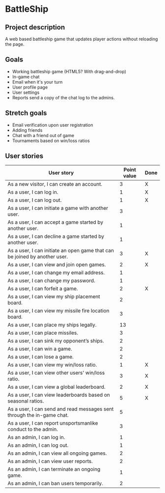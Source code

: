# BattleShip

## Project description
A web based battleship game that updates player actions without reloading the page.
 
## Goals
- Working battleship game (HTML5? With drag-and-drop)
- In-game chat
- Email when it's your turn
- User profile page
- User settings
- Reports send a copy of the chat log to the admins.
 
## Stretch goals
- Email verification upon user registration
- Adding friends
- Chat with a friend out of game
- Tournaments based on win/loss ratios
 
## User stories
|User story| Point value| Done |
|----------|------------|------|
|As a new visitor, I can create an account.|3|X|
|As a user, I can log in.|1| X|
|As a user, I can log out.|1| X|
|As a user, I can initiate a game with another user.|3|
|As a user, I can accept a game started by another user.|1|
|As a user, I can decline a game started by another user.|1|
|As a user, I can initiate an open game that can be joined by another user.|3| X|
|As a user, I can view and join open games.|2| X|
|As a user, I can change my email address.|1|
|As a user, I can change my password.|1|
|As a user, I can forfeit a game.|2| X|
|As a user, I can view my ship placement board.|2|
|As a user, I can view my missile fire location board.|3|
|As a user, I can place my ships legally.|13|
|As a user, I can place missiles.|3|
|As a user, I can sink my opponent’s ships.|2|
|As a user, I can win a game.|2|
|As a user, I can lose a game.|2|
|As a user, I can view my win/loss ratio.|1| X
|As a user, I can view other users' win/loss ratio.|3| X
|As a user, I can view a global leaderboard.|2| X
|As a user, I can view leaderboards based on seasonal ratios.|5| X
|As a user, I can send and read messages sent through the in-game chat.|5| 
|As a user, I can report unsportsmanlike conduct to the admin.|3|
|As an admin, I can log in.|1|
|As an admin, I can log out.|1|
|As an admin, I can view all ongoing games.|2| 
|As an admin, I can view user reports.|2|
|As an admin, I can terminate an ongoing game.|1|
|As an admin, I can ban users temporarily.|2|
 


